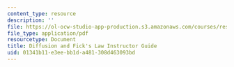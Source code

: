 ```yaml
---
content_type: resource
description: ''
file: https://ol-ocw-studio-app-production.s3.amazonaws.com/courses/res-tll-004-stem-concept-videos-fall-2013/01341b11e3eebb1da481308d463093bd_MITRES_TLL-004F13_D_F_IG.pdf
file_type: application/pdf
resourcetype: Document
title: Diffusion and Fick's Law Instructor Guide
uid: 01341b11-e3ee-bb1d-a481-308d463093bd
---
```

